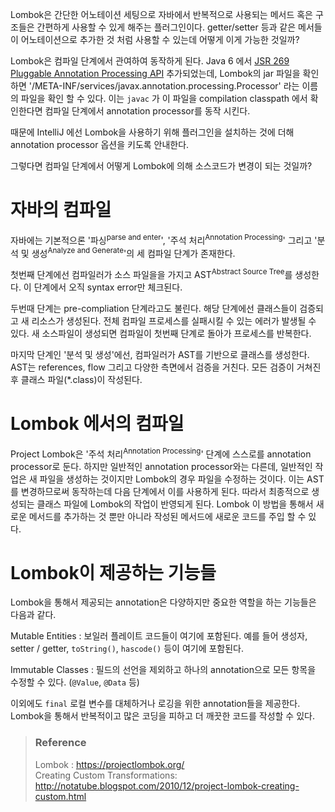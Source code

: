Lombok은 간단한 어노테이션 세팅으로 자바에서 반복적으로 사용되는 메서드 혹은 구조들은 간편하게 사용할 수 있게 해주는 플러그인이다. getter/setter 등과 같은 메서들이 어노테이션으로 추가한 것 처럼 사용할 수 있는데 어떻게 이게 가능한 것일까?

Lombok은 컴파일 단계에서 관여하여 동작하게 된다. Java 6 에서 [JSR 269 Pluggable Annotation Processing API](https://www.jcp.org/en/jsr/detail?id=269) 추가되었는데, Lombok의 jar 파일을 확인하면 '/META-INF/services/javax.annotation.processing.Processor' 라는 이름의 파일을 확인 할 수 있다. 이는 `javac` 가 이 파일을 compilation classpath 에서 확인한다면 컴파일 단계에서 annotation processor를 동작 시킨다.

때문에 IntelliJ 에선 Lombok을 사용하기 위해 플러그인을 설치하는 것에 더해 annotation processor 옵션을 키도록 안내한다.

그렇다면 컴파일 단계에서 어떻게 Lombok에 의해 소스코드가 변경이 되는 것일까?

# 자바의 컴파일

자바에는 기본적으론 '파싱<sup>parse and enter</sup>', '주석 처리<sup>Annotation Processing</sup>' 그리고 '분석 및 생성<sup>Analyze and Generate</sup>'의 세 컴파일 단계가 존재한다.

첫번째 단계에선 컴파일러가 소스 파일을을 가지고 AST<sup>Abstract Source Tree</sup>를 생성한다. 이 단계에서 오직 syntax error만 체크된다.

두번때 단계는 pre-compliation 단계라고도 불린다. 해당 단계에선 클래스들이 검증되고 새 리소스가 생성된다. 전체 컴파일 프로세스를 실패시킬 수 있는 에러가 발생될 수 있다. 새 소스파일이 생성되면 컴파일이 첫번째 단계로 돌아가 프로세스를 반복한다.

마지막 단계인 '분석 및 생성'에선, 컴파일러가 AST를 기반으로 클래스를 생성한다. AST는 references, flow 그리고 다양한 측면에서 검증을 거친다. 모든 검증이 거쳐진 후 클래스 파일(*.class)이 작성된다.

# Lombok 에서의 컴파일

Project Lombok은 '주석 처리<sup>Annotation Processing</sup>' 단계에 스스로를 annotation processor로 둔다. 하지만 일반적인 annotation processor와는 다른데, 일반적인 작업은 새 파일을 생성하는 것이지만 Lombok의 경우 파일을 수정하는 것이다. 이는 AST를 변경하므로써 동작하는데 다음 단계에서 이를 사용하게 된다. 따라서 최종적으로 생성되는 클래스 파일에 Lombok의 작업이 반영되게 된다. Lombok 이 방법을 통해서 새로운 메서드를 추가하는 것 뿐만 아니라 작성된 메서드에 새로운 코드를 주입 할 수 있다.

# Lombok이 제공하는 기능들

Lombok을 통해서 제공되는 annotation은 다양하지만 중요한 역할을 하는 기능들은 다음과 같다.

Mutable Entities : 보일러 플레이트 코드들이 여기에 포함된다. 예를 들어 생성자, setter / getter, `toString()`, `hascode()` 등이 여기에 포함된다.

Immutable Classes : 필드의 선언을 제외하고 하나의 annotation으로 모든 항목을 수정할 수 있다. (`@Value`, `@Data` 등)

이외에도 `final` 로컬 변수를 대체하거나 로깅을 위한 annotation들을 제공한다. Lombok을 통해서 반복적이고 많은 코딩을 피하고 더 깨끗한 코드를 작성할 수 있다.
  
> ### Reference
> Lombok : https://projectlombok.org/  
> Creating Custom Transformations: http://notatube.blogspot.com/2010/12/project-lombok-creating-custom.html